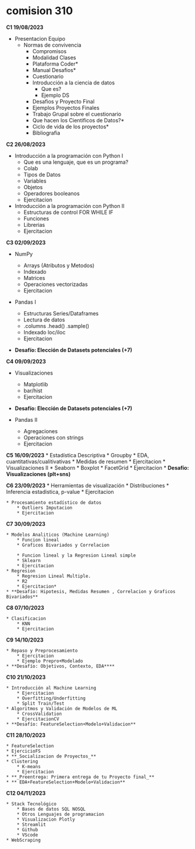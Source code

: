 # **comision 310**

**C1 19/08/2023**
* Presentacion Equipo
  * Normas de convivencia
	* Compromisos
	* Modalidad Clases 
	* Plataforma Coder*
	* Manual Desafios*
	* Cuestionario
	* Introducción a la ciencia de datos
		* Que es?
		* Ejemplo DS
	* Desafios y Proyecto Final
	* Ejemplos Proyectos Finales
	* Trabajo Grupal sobre el cuestionario
	* Que hacen los Cientificos de Datos?*
	* Ciclo de vida de los proyectos*
	* Bibliografia

**C2 26/08/2023**

* Introducción a la programación con Python I
	* Que es una lenguaje, que es un programa?
	* Colab
	* Tipos de Datos
	* Variables
	* Objetos
	* Operadores booleanos 
	* Ejercitacion
* Introducción a la programación con Python II
	* Estructuras de control FOR WHILE IF
	* Funciones
	* Librerias
	* Ejercitacion

**C3 02/09/2023**

* NumPy
	* Arrays (Atributos y Metodos)
	* Indexado
	* Matrices
	* Operaciones vectorizadas
	* Ejercitacion

* Pandas I
	* Estructuras Series/Dataframes
	* Lectura de datos
	* .columns .head() .sample()
	* Indexado loc/iloc
	* Ejercitacion
* **Desafío: Elección de Datasets potenciales (+7)**
 
**C4 09/09/2023**
* Visualizaciones
	* Matplotlib
	* bar/hist
	* Ejercitacion
* **Desafío: Elección de Datasets potenciales (+7)**

* Pandas II
	* Agregaciones
	* Operaciones con strings
	* Ejercitacion

**C5 16/09/2023**
	* Estadística Descriptiva
		* Groupby
		* EDA, cuantitativas/cualitivativas
		* Medidas de resumen 
		* Ejercitacion
	* Visualizaciones II
		* Seaborn
		* Boxplot
		* FacetGrid
		* Ejercitacion
	* **Desafío: Visualizaciones (plt+sns)**

**C6 23/09/2023**
	* Herramientas de visualización
		* Distribuciones
		* Inferencia estadistica, p-value
		* Ejercitacion

	* Procesamiento estadístico de datos
		* Outliers Imputacion
		* Ejercitacion

**C7 30/09/2023**

	* Modelos Analiticos (Machine Learning)
		* Funcion lineal 
		* Graficos Bivariados y Correlacion

		* Funcion lineal y la Regresion Lineal simple 
		* Sklearn
		* Ejercitacion
	* Regresion
		* Regresion Lineal Multiple.
		* R2
		* Ejercitacion*
	* **Desafío: Hipotesis, Medidas Resumen , Correlacion y Graficos Bivariados**

**C8 07/10/2023**

	* Clasificacion
		* KNN
		* Ejercitacion

**C9 14/10/2023**

	* Repaso y Preprocesamiento 
		* Ejercitacion
		* Ejemplo Prepro+Modelado
	* **Desafío: Objetivos, Contexto, EDA****
 
**C10 21/10/2023**

	* Introducción al Machine Learning 
		* Ejercitacion
		* Overfitting/Underfitting
		* Split Train/Test
	* Algoritmos y Validación de Modelos de ML
		* CrossValidation
		* EjercitacionCV
	* **Desafío: FeatureSelection+Modelo+Validacion**

**C11 28/10/2023**

	* FeatureSelection
	* EjercicioFS
	* **_Socializacion de Proyectos_**
	* Clustering
		* K-means
		* Ejercitacion
	* **_Preentrega: Primera entrega de tu Proyecto final_**
	* ** EDA+FeatureSelection+Modelo+Validacion**

**C12 04/11/2023**

	* Stack Tecnológico
		* Bases de datos SQL NOSQL
		* Otros Lenguajes de programacion 
		* Visualizacion Plotly
		* Streamlit
		* Github
		* VScode
	* WebScraping

